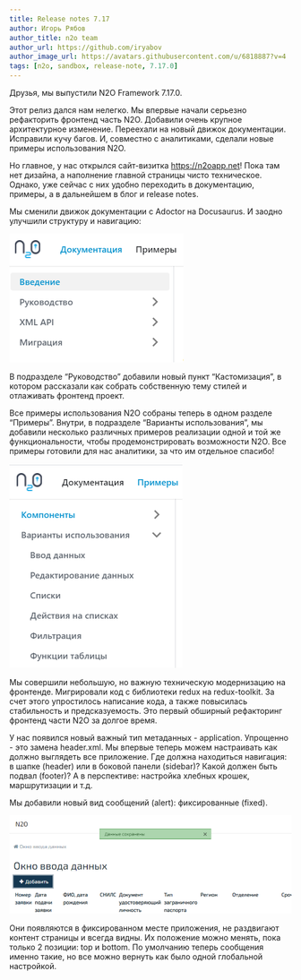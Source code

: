 ```yaml
---
title: Release notes 7.17
author: Игорь Рябов
author_title: n2o team
author_url: https://github.com/iryabov
author_image_url: https://avatars.githubusercontent.com/u/6818887?v=4
tags: [n2o, sandbox, release-note, 7.17.0]
---
```


Друзья, мы выпустили N2O Framework 7.17.0.

<!--truncate-->

Этот релиз дался нам нелегко.
Мы впервые начали серьезно рефакторить фронтенд часть N2O.
Добавили очень крупное архитектурное изменение.
Переехали на новый движок документации.
Исправили кучу багов.
И, совместно с аналитиками, сделали новые примеры использования N2O.

Но главное, у нас открылся сайт-визитка https://n2oapp.net!
Пока там нет дизайна, а наполнение главной страницы чисто техническое.
Однако, уже сейчас с них удобно переходить в документацию, примеры, а в дальнейшем в блог и release notes.

Мы сменили движок документации с Adoctor на Docusaurus.
И заодно улучшили структуру и навигацию:

![scaledwidth=100%](./images/image5.png)

В подразделе “Руководство” добавили новый пункт “Кастомизация”,
в котором рассказали как собрать собственную тему стилей и отлаживать фронтенд проект.

Все примеры использования N2O собраны теперь в одном разделе “Примеры”.
Внутри, в подразделе “Варианты использования”, мы добавили несколько различных примеров реализации одной
и той же функциональности, чтобы продемонстрировать возможности N2O.
Все примеры готовили для нас аналитики, за что им отдельное спасибо!

![scaledwidth=100%](./images/image6.png)

Мы совершили небольшую, но важную техническую модернизацию на фронтенде.
Мигрировали код с библиотеки redux на redux-toolkit.
За счет этого упростилось написание кода, а также повысилась стабильность и предсказуемость.
Это первый обширный рефакторинг фронтенд части N2O за долгое время.

У нас появился новый важный тип метаданных - application.
Упрощенно - это замена header.xml.
Мы впервые теперь можем настраивать как должно выглядеть все приложение.
Где должна находиться навигация: в шапке (header) или в боковой панели (sidebar)?
Какой должен быть подвал (footer)? А в перспективе: настройка  хлебных крошек, маршрутизации и т.д.

Мы добавили новый вид сообщений (alert): фиксированные (fixed).

![scaledwidth=100%](./images/image7.png)

Они появляются в фиксированном месте приложения, не раздвигают контент страницы и всегда видны.
Их положение можно менять, пока только 2 позиции: top и bottom.
По умолчанию теперь сообщения именно такие, но все можно вернуть как было одной глобальной настройкой.











